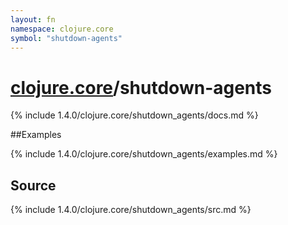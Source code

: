 ```yaml
---
layout: fn
namespace: clojure.core
symbol: "shutdown-agents"
---
```


# [clojure.core](../)/shutdown-agents

{% include 1.4.0/clojure.core/shutdown_agents/docs.md %}

##Examples

{% include 1.4.0/clojure.core/shutdown_agents/examples.md %}
## Source
{% include 1.4.0/clojure.core/shutdown_agents/src.md %}

